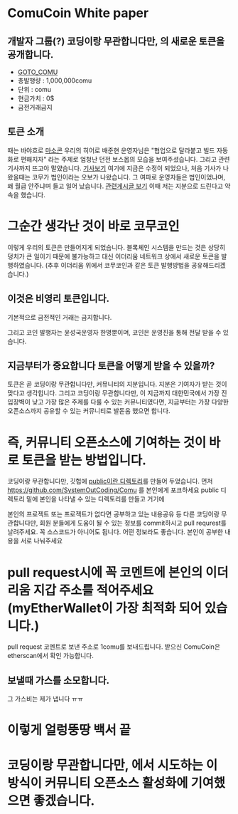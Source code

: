 # ComuCoin White paper

## 개발자 그룹(?) 코딩이랑 무관합니다만, 의 새로운 토큰을 공개합니다. 

- [GOTO_COMU](https://www.facebook.com/groups/System.out.Coding/)
- 총발행량 : 1,000,000comu
- 단위 : comu
- 현금가치 : 0$
- 금전거래금지

## 토큰 소개 

때는 바야흐로 [마소콘](https://www.imaso.co.kr/archives/625) 우리의 히어로 배준현 운영자님은 "협업으로 달라붙고 빌드 자동화로 편해지자" 라는 주제로 엄청난 던전 보스몹의 모습을 보여주셨습니다. 
그리고 관련 기사까지 뜨고야 말얐습니다. 
[기사보기](http://it.chosun.com/news/article.html?no=2843180)
여기에 지금은 수정이 되었으나, 처음 기사가 나왔을때는 코무가 법인이라는 오보가 나왔습니다. 그 여파로 운영자들은 법인이었냐며, 왜 월급 안주냐며 들고 일어 났습니다. 
[관련게시글 보기](https://www.facebook.com/groups/System.out.Coding/permalink/1612464762146546/)
이때 저는 지분으로 드린다고 약속을 했습니다. 

# 그순간 생각난 것이 바로 코무코인

이렇게 우리의 토큰은 만들어지게 되었습니다. 
블록체인 시스템을 만드는 것은 상당히 덩치가 큰 일이기 때문에 불가능하고 대신 이더리움 네트워크 상에서 새로운 토큰을 발행하였습니다. 
(추후 이더리움 위에서 코무코인과 같은 토큰 발행방법을 공유해드리겠습니다.)


## 이것은 비영리 토큰입니다. 

기본적으로 금전적인 거래는 금지합니다. 

그리고 코인 발행자는 윤성국운영자 한명뿐이며, 코인은 운영진을 통해 전달 받을 수 있습니다.

## 지금부터가 중요합니다 토큰을 어떻게 받을 수 있을까?
토큰은 곧 코딩이랑 무관합니다만, 커뮤니티의 지분입니다. 지분은 기여자가 받는 것이 맞다고 생각힙니다.
그리고 코딩이랑 무관합니다만, 이 지금까지 대한민국에서 가장 진입장벽이 낮고 가장 많은 주제를 다룰 수 있는 커뮤니티였다면, 지금부터는 가장 다양한 오픈소스까지 공유할 수 있는 커뮤니티로 발돋움 했으면 합니다. 

# 즉, 커뮤니티 오픈소스에 기여하는 것이 바로 토큰을 받는 방법입니다. 
코딩이랑 무관합니다만, 깃헙에 [public이란 디렉토리](https://github.com/SystemOutCoding/Comu/tree/master/Public)를 만들어 두었습니다. 
먼저 https://github.com/SystemOutCoding/Comu 를 본인에게 포크하세요 
public 디렉토리 밑에 본인을 나타낼 수 있는 디렉토리를 만들고 거기에 

본인의 프로젝트 또는 프로젝트가 없다면 공부하고 있는 내용공유 등 다른 코딩이랑 무관합니다만, 회원 분들에게 도움이 될 수 있는 정보를 commit하시고 pull requrest를 날려주세요. 꼭 소스코드가 아니어도 됩니다. 어떤 정보라도 좋습니다. 본인이 공부한 내용을 서로 나눠주세요 

# pull request시에 꼭 코멘트에 본인의 이더리움 지갑 주소를 적어주세요(myEtherWallet이 가장 최적화 되어 있습니다.)
pull request 코멘트로 보낸 주소로 1comu를 보내드립니다.
받으신 ComuCoin은 etherscan에서 확인 가능합니다. 

## 보낼때 가스를 소모합니다.
그 가스비는 제가 냅니다 ㅠㅠ


# 이렇게 얼렁뚱땅 백서 끝 

# 코딩이랑 무관합니다만, 에서 시도하는 이 방식이 커뮤니티 오픈소스 활성화에 기여했으면 좋겠습니다.


